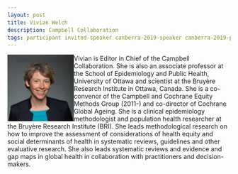 ```yaml
---
layout: post
title: Vivian Welch
description: Campbell Collaboration
tags: participant invited-speaker canberra-2019-speaker canberra-2019-participant
---
```

<img align="left" width="150" height="150" src="/events/2019-04-canberra/people/Welch_Vivian.jpg" alt="Vivian Welch"/> Vivian is Editor in Chief of the Campbell Collaboration. She is also an associate professor at the School of Epidemiology and Public Health, University of Ottawa and scientist at the Bruyère Research Institute in Ottawa, Canada. She is a co-convenor of the Campbell and Cochrane Equity Methods Group (2011-) and co-director of Cochrane Global Ageing. She is a clinical epidemiology methodologist and population health researcher at the Bruyère Research Institute (BRI). She leads methodological research on how to improve the assessment of considerations of health equity and social determinants of health in systematic reviews, guidelines and other evaluative research.  She also leads systematic reviews and evidence and gap maps in global health in collaboration with practitioners and decision-makers.  

<a href="https://bruyere.uniweb.network/members/51/profile" title="Homepage" target="_blank" rel="noopener">
  <i class="fa fa-home fa-2x" style="color:#4FB3A9"></i>
</a>&nbsp;
<a href="https://twitter.com/vawelch" title="Twitter" target="_blank"
rel="noopener">
  <i class="fa fa-twitter fa-2x" style="color:#4FB3A9"></i>
</a>